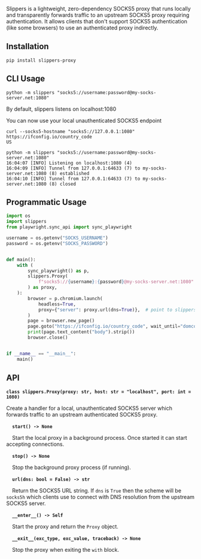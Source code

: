 Slippers is a lightweight, zero-dependency SOCKS5 proxy that runs locally and transparently forwards traffic to an upstream SOCKS5 proxy requiring authentication.
It allows clients that don't support SOCKS5 authentication (like some browsers) to use an authenticated proxy indirectly.

## Installation

```
pip install slippers-proxy
```

## CLI Usage

```
python -m slippers "socks5://username:password@my-socks-server.net:1080"
```

By default, slippers listens on localhost:1080

You can now use your local unauthenticated SOCKS5 endpoint

```
curl --socks5-hostname "socks5://127.0.0.1:1080" https://ifconfig.io/country_code
US
```

```
python -m slippers "socks5://username:password@my-socks-server.net:1080"
16:04:07 [INFO] Listening on localhost:1080 (4)
16:04:09 [INFO] Tunnel from 127.0.0.1:64633 (7) to my-socks-server.net:1080 (8) established
16:04:10 [INFO] Tunnel from 127.0.0.1:64633 (7) to my-socks-server.net:1080 (8) closed
```


## Programmatic Usage


```python
import os
import slippers
from playwright.sync_api import sync_playwright

username = os.getenv("SOCKS_USERNAME")
password = os.getenv("SOCKS_PASSWORD")


def main():
    with (
        sync_playwright() as p,
        slippers.Proxy(
            f"socks5://{username}:{password}@my-socks-server.net:1080"
        ) as proxy,
    ):
        browser = p.chromium.launch(
            headless=True,
            proxy={"server": proxy.url(dns=True)},  # point to slippers local server
        )
        page = browser.new_page()
        page.goto("https://ifconfig.io/country_code", wait_until="domcontentloaded")
        print(page.text_content("body").strip())
        browser.close()


if __name__ == "__main__":
    main()
```

## API

**`class slippers.Proxy(proxy: str, host: str = "localhost", port: int = 1080)`**

Create a handler for a local, unauthenticated SOCKS5 server which forwards traffic to an upstream authenticated SOCKS5 proxy.

&nbsp;&nbsp;&nbsp;&nbsp;**`start() -> None`**

&nbsp;&nbsp;&nbsp;&nbsp;Start the local proxy in a background process. Once started it can start accepting connections.

&nbsp;&nbsp;&nbsp;&nbsp;**`stop() -> None`**

&nbsp;&nbsp;&nbsp;&nbsp;Stop the background proxy process (if running).

&nbsp;&nbsp;&nbsp;&nbsp;**`url(dns: bool = False) -> str`**

&nbsp;&nbsp;&nbsp;&nbsp;Return the SOCKS5 URL string. If `dns` is `True` then the scheme will be `socks5h` which clients use to connect with DNS resolution from the upstream SOCKS5 server.

&nbsp;&nbsp;&nbsp;&nbsp;**`__enter__() -> Self`**

&nbsp;&nbsp;&nbsp;&nbsp;Start the proxy and return the `Proxy` object.

&nbsp;&nbsp;&nbsp;&nbsp;**`__exit__(exc_type, exc_value, traceback) -> None`**

&nbsp;&nbsp;&nbsp;&nbsp;Stop the proxy when exiting the `with` block.
